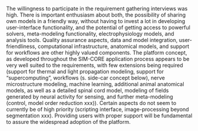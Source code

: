 The willingness to participate in the requirement gathering interviews was high. There is important enthusiasm about both, the possibility of sharing own models in a friendly way, without having to invest a lot in developing user-interface functionality, and the potential of getting access to powerful solvers, meta-modeling functionality, electrophysiology models, and analysis tools. Quality assurance aspects, data and model integration, user-friendliness, computational infrastructure, anatomical models, and support for workflows are other highly valued components. The platform concept, as developed throughout the SIM-CORE application process appears to be very well suited to the requirements, with few extensions being required (support for thermal and light propagation modeling, support for “supercomputing”, workflows (s. side-car concept below), nerve microstructure modeling, machine learning, additional animal anatomical models, as well as a detailed spinal cord model, modeling of fields generated by neural activity for sensing, and further meta-modeling (control, model order reduction xxx)). Certain aspects do not seem to currently be of high priority (scripting interface, image-processing beyond segmentation xxx). Providing users with proper support will be fundamental to assure the widespread adoption of the platform.
